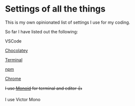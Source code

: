 # Settings of all the things

This is my own opinionated list of settings I use for my coding.

So far I have listed out the following:

VSCode

[Chocolatey]('../../windows/chocolatey.md')

[Terminal](terminal.md)

[npm](npm.md)

[Chrome](chrome.md)

~~I use [Monoid](https://github.com/larsenwork/monoid) for terminal and editor 👍~~

I use Victor Mono
